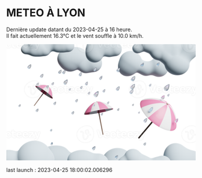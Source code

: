 # METEO À LYON

Dernière update datant du 2023-04-25 à 16 heure.  
Il fait actuellement 16.3°C et le vent souffle à 10.0 km/h.      

![](./.github/rain.png)

last launch : 2023-04-25 18:00:02.006296
